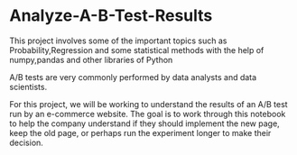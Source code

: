 # Analyze-A-B-Test-Results
This project involves some of the important topics such as Probability,Regression and some statistical methods with the help of numpy,pandas and other libraries of Python 

A/B tests are very commonly performed by data analysts and data scientists.

For this project, we will be working to understand the results of an A/B test run by an e-commerce website. The goal is to work through this notebook to help the company understand if they should implement the new page, keep the old page, or perhaps run the experiment longer to make their decision.
